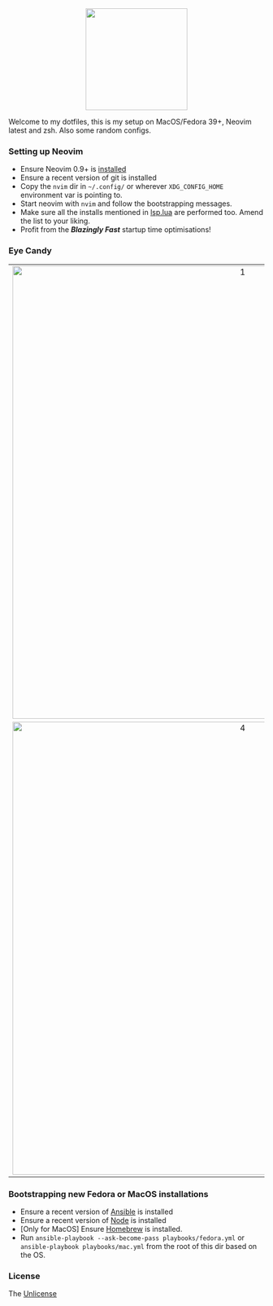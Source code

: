 <div align="center">
  <img src="https://neovim.io/logos/neovim-mark-flat.png" width=200 />
</div>

Welcome to my dotfiles, this is my setup on MacOS/Fedora 39+, Neovim latest and zsh. Also some random configs.

### Setting up Neovim

- Ensure Neovim 0.9+ is [installed](https://github.com/neovim/neovim/wiki/Installing-Neovim)
- Ensure a recent version of git is installed
- Copy the `nvim` dir in `~/.config/` or wherever `XDG_CONFIG_HOME` environment var is pointing to.
- Start neovim with `nvim` and follow the bootstrapping messages.
- Make sure all the installs mentioned in [lsp.lua](/nvim/lua/plugins/lsp.lua) are performed too. Amend the list to your liking.
- Profit from the **_Blazingly Fast_** startup time optimisations!

### Eye Candy

| | | |
|:-:|:-:|:-:|
|<img width="890" alt="1" src="https://github.com/lispyclouds/dotfiles/assets/5615588/453ddee8-9fb6-468e-9c16-d573a8969dbe">|<img width="890" alt="2" src="https://github.com/lispyclouds/dotfiles/assets/5615588/28f3bd89-2366-4ddc-89b3-1b8fa760193c">|<img width="890" alt="3" src="https://github.com/lispyclouds/dotfiles/assets/5615588/c6a46a01-0e17-44bf-ae7d-d5835e664bdf">|
|<img width="890" alt="4" src="https://github.com/lispyclouds/dotfiles/assets/5615588/b384f585-4263-4d3b-81de-01f700742143">|<img width="890" alt="5" src="https://github.com/lispyclouds/dotfiles/assets/5615588/aa7661cd-c59a-4e8a-aa37-e3b7e8435f3c)">|<img width="890" alt="6" src="https://github.com/lispyclouds/dotfiles/assets/5615588/6873ce69-1f71-4885-969d-459b4b1e43c3">|

### Bootstrapping new Fedora or MacOS installations

- Ensure a recent version of [Ansible](https://docs.ansible.com/ansible/latest/installation_guide/intro_installation.html) is installed
- Ensure a recent version of [Node](https://nodejs.org/en/download/) is installed
- [Only for MacOS] Ensure [Homebrew](https://brew.sh/) is installed.
- Run `ansible-playbook --ask-become-pass playbooks/fedora.yml` or `ansible-playbook playbooks/mac.yml` from the root of this dir based on the OS.

### License
The [Unlicense](https://unlicense.org/)
